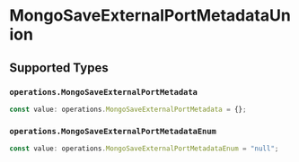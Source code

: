 # MongoSaveExternalPortMetadataUnion


## Supported Types

### `operations.MongoSaveExternalPortMetadata`

```typescript
const value: operations.MongoSaveExternalPortMetadata = {};
```

### `operations.MongoSaveExternalPortMetadataEnum`

```typescript
const value: operations.MongoSaveExternalPortMetadataEnum = "null";
```

